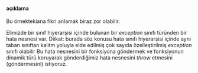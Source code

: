 #### açıklama

Bu örnektekiana fikri anlamak biraz zor olabilir. <br>

Elimizde bir sınıf hiyerarşisi içinde bulunan bir _exception_ sınıfı türünden bir hata nesnesi var.
Diikat: burada söz konusu hata sınıfı hiyerarşisi içinde aynı taban sınıftan kalıtm yoluyla elde edilmiş çok sayıda özelleştirilmiş _exception_ sınıfı olabilir
Bu hata nesnesini bir fonksiyona göndermek ve fonksiyonun dinamik türü koruyarak gönderdiğimiz hata nesnesini _throw_ etmesini (göndermesini) istiyoruz.

<!--

-->

